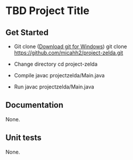 # TBD Project Title

## Get Started

- Git clone ([Download git for Windows](https://git-scm.com/downloads))
    git clone https://github.com/micahh2/project-zelda.git

- Change directory
    cd project-zelda

- Compile
    javac projectzelda/Main.java

- Run
    javac projectzelda/Main.java

## Documentation

None.

## Unit tests

None.
